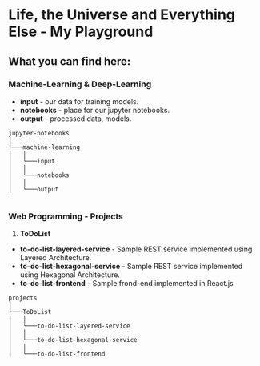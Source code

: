 # Life, the Universe and Everything Else - My Playground
## **What you can find here:**

### Machine-Learning & Deep-Learning

* **input** - our data for training models.
* **notebooks** - place for our jupyter notebooks.
* **output** - processed data, models.

```
jupyter-notebooks
│
└───machine-learning 
│   │
│   └───input
│   │
│   └───notebooks
│   │
│   └───output


```
### Web Programming - Projects

1. **ToDoList** 

 * **to-do-list-layered-service** - Sample REST service implemented using Layered Architecture.
 * **to-do-list-hexagonal-service** - Sample REST service implemented using Hexagonal Architecture. 
 * **to-do-list-frontend** - Sample frond-end implemented in React.js

 
```
projects 
│
└───ToDoList
│   │
│   └───to-do-list-layered-service
│   │
│   └───to-do-list-hexagonal-service
│   │
│   └───to-do-list-frontend
```
